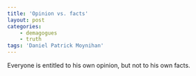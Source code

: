 ```yaml
---
title: 'Opinion vs. facts'
layout: post
categories:
    - demagogues
    - truth
tags: 'Daniel Patrick Moynihan'
---
```


Everyone is entitled to his own opinion, but not to his own facts.
